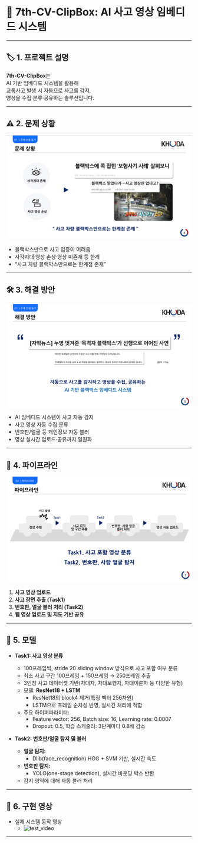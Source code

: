 # 🚗 7th-CV-ClipBox: AI 사고 영상 임베디드 시스템

---

## 🏷️ 1. 프로젝트 설명

**7th-CV-ClipBox**는  
AI 기반 임베디드 시스템을 활용해  
교통사고 발생 시 자동으로 사고를 감지,  
영상을 수집·분류·공유하는 솔루션입니다.

---

## ⚠️ 2. 문제 상황

![문제상황](img/문제상황.png)

- 블랙박스만으로 사고 입증이 어려움  
- 사각지대·영상 손상·영상 미존재 등 한계  
- “사고 차량 블랙박스만으로는 한계점 존재”

---

## 🛠️ 3. 해결 방안

![해결방안](img/해결방안.png)

- AI 임베디드 시스템이 사고 자동 감지  
- 사고 영상 자동 수집·분류  
- 번호판/얼굴 등 개인정보 자동 블러  
- 영상 실시간 업로드·공유까지 일원화

---

## 🔄 4. 파이프라인

![파이프라인](img/파이프라인.png)

1. **사고 영상 업로드**
2. **사고 장면 추출 (Task1)**
3. **번호판, 얼굴 블러 처리 (Task2)**
4. **웹 영상 업로드 및 지도 기반 공유**

---

## 🤖 5. 모델

- **Task1: 사고 영상 분류**
    - 100프레임씩, stride 20 sliding window 방식으로 사고 포함 여부 분류
    - 최초 사고 구간 100프레임 + 150프레임 → 250프레임 추출
    - 3인칭 사고 데이터셋 기반(차대차, 차대보행자, 차대이륜차 등 다양한 유형)
    - 모델: **ResNet18 + LSTM**
        - ResNet18의 block4 제거(특징 벡터 256차원)
        - LSTM으로 프레임 순차성 반영, 실시간 처리에 적합
    - 주요 하이퍼파라미터:  
        - Feature vector: 256, Batch size: 16, Learning rate: 0.0007  
        - Dropout: 0.5, 학습 스케줄러: 3단계마다 0.8배 감소

- **Task2: 번호판/얼굴 탐지 및 블러**
    - **얼굴 탐지:**  
      - Dlib(face_recognition) HOG + SVM 기반, 실시간 속도
    - **번호판 탐지:**  
      - YOLO(one-stage detection), 실시간 바운딩 박스 반환
    - 감지 영역에 대해 자동 블러 처리

---

## 🎥 6. 구현 영상

- 실제 시스템 동작 영상
    - ![test_video](img/test_video.gif)

---



